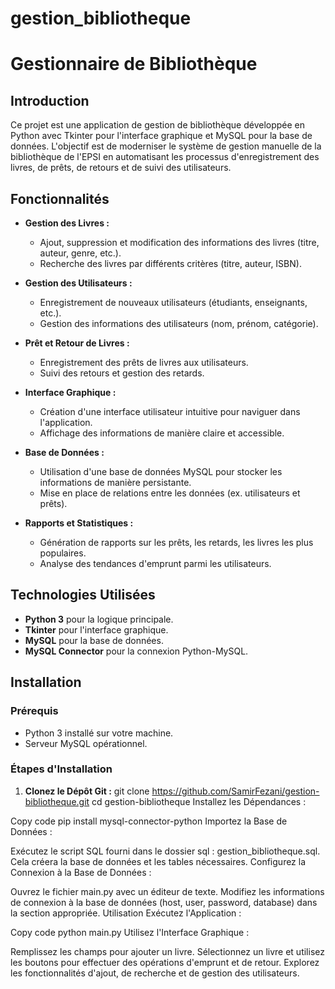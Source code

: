 # gestion_bibliotheque
# Gestionnaire de Bibliothèque

## Introduction

Ce projet est une application de gestion de bibliothèque développée en Python avec Tkinter pour l'interface graphique et MySQL pour la base de données. L'objectif est de moderniser le système de gestion manuelle de la bibliothèque de l'EPSI en automatisant les processus d'enregistrement des livres, de prêts, de retours et de suivi des utilisateurs.

## Fonctionnalités

- **Gestion des Livres :**
  - Ajout, suppression et modification des informations des livres (titre, auteur, genre, etc.).
  - Recherche des livres par différents critères (titre, auteur, ISBN).

- **Gestion des Utilisateurs :**
  - Enregistrement de nouveaux utilisateurs (étudiants, enseignants, etc.).
  - Gestion des informations des utilisateurs (nom, prénom, catégorie).

- **Prêt et Retour de Livres :**
  - Enregistrement des prêts de livres aux utilisateurs.
  - Suivi des retours et gestion des retards.

- **Interface Graphique :**
  - Création d'une interface utilisateur intuitive pour naviguer dans l'application.
  - Affichage des informations de manière claire et accessible.

- **Base de Données :**
  - Utilisation d'une base de données MySQL pour stocker les informations de manière persistante.
  - Mise en place de relations entre les données (ex. utilisateurs et prêts).

- **Rapports et Statistiques :**
  - Génération de rapports sur les prêts, les retards, les livres les plus populaires.
  - Analyse des tendances d'emprunt parmi les utilisateurs.

## Technologies Utilisées

- **Python 3** pour la logique principale.
- **Tkinter** pour l'interface graphique.
- **MySQL** pour la base de données.
- **MySQL Connector** pour la connexion Python-MySQL.

## Installation

### Prérequis

- Python 3 installé sur votre machine.
- Serveur MySQL opérationnel.

### Étapes d'Installation

1. **Clonez le Dépôt Git :**
   git clone https://github.com/SamirFezani/gestion-bibliotheque.git
   cd gestion-bibliotheque
Installez les Dépendances :

Copy code
pip install mysql-connector-python
Importez la Base de Données :

Exécutez le script SQL fourni dans le dossier sql : gestion_bibliotheque.sql.
Cela créera la base de données et les tables nécessaires.
Configurez la Connexion à la Base de Données :

Ouvrez le fichier main.py avec un éditeur de texte.
Modifiez les informations de connexion à la base de données (host, user, password, database) dans la section appropriée.
Utilisation
Exécutez l'Application :


Copy code
python main.py
Utilisez l'Interface Graphique :

Remplissez les champs pour ajouter un livre.
Sélectionnez un livre et utilisez les boutons pour effectuer des opérations d'emprunt et de retour.
Explorez les fonctionnalités d'ajout, de recherche et de gestion des utilisateurs.

